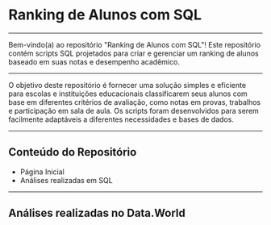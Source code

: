 # Ranking de Alunos com SQL 
***
Bem-vindo(a) ao repositório "Ranking de Alunos com SQL"! Este repositório contém scripts SQL projetados para criar e gerenciar um ranking de alunos baseado em suas notas e desempenho acadêmico.
***
O objetivo deste repositório é fornecer uma solução simples e eficiente para escolas e instituições educacionais classificarem seus alunos com base em diferentes critérios de avaliação, como notas em provas, trabalhos e participação em sala de aula. Os scripts foram desenvolvidos para serem facilmente adaptáveis a diferentes necessidades e bases de dados.
***
## Conteúdo do Repositório
- Página Inicial
- Análises realizadas em SQL
***
## Análises realizadas no Data.World
